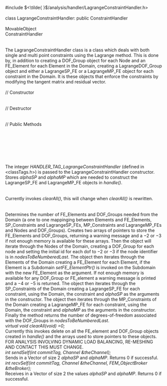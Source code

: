 \
\#include $<\tilde{
}$/analysis/handler/LagrangeConstraintHandler.h$>$\
\
class LagrangeConstraintHandler: public ConstraintHandler\
\
MovableObject\
ConstraintHandler\
\
\
The LagrangeConstraintHandler class is a class which deals with both
single and multi point constraints using the Lagrange method. This is
done by, in addition to creating a DOF_Group object for each Node and an
FE_Element for each Element in the Domain, creating a LagrangeDOF_Group
object and either a LagrangeSP_FE or a LagrangeMP_FE object for each
constraint in the Domain. It is these objects that enforce the
constraints by modifying the tangent matrix and residual vector.\
\
// Constructor\
\
\
// Destructor\
\
\
// Public Methods\
\
\
\
\
\
\
\
The integer *HANDLER_TAG_LagrangeConstraintHandler* (defined in
$<$classTags.h$>$) is passed to the LagrangeConstraintHandler
constructor. Stores *alphaSP* and *alphaMP* which are needed to
construct the LagrangeSP_FE and LagrangeMP_FE objects in *handle()*.\
\
\
Currently invokes *clearAll()*, this will change when *clearAll()* is
rewritten.\
\
\
Determines the number of FE_Elements and DOF_Groups needed from the
Domain (a one to one mappinging between Elements and FE_Elements,
SP_Constraints and LagrangeSP_FEs, MP_Constraints and LagrangeMP_FEs and
Nodes and DOF_Groups). Creates two arrays of pointers to store the
FE_Elements and DOF_Groups, returning a warning message and a $-2$ or
$-3$ if not enough memory is available for these arrays. Then the object
will iterate through the Nodes of the Domain, creating a DOF_Group for
each node and setting the initial id for each dof to $-2$ or $-3$ if the
node identifier is in *nodesToBeNumberedLast*. The object then iterates
through the Elements of the Domain creating a FE_Element for each
Element, if the Element is a Subdomain *setFE_ElementPtr()* is invoked
on the Subdomain with the new FE_Element as the argument. If not enough
memory is available for any DOF_Group or FE_element a warning message is
printed and a $-4$ or $-5$ is returned. The object then iterates through
the SP_Constraints of the Domain creating a LagrangeSP_FE for each
constraint, using the Domain, the constraint and *alphaSP* as the
arguments in the constructor. The object then iterates through the
MP_Constraints of the Domain creating a LagrangeMP_FE for each
constraint, using the Domain, the constraint and *alphaMP* as the
arguments in the constructor. Finally the method returns the number of
degrees-of-freedom associated with the DOF_Groups in
*nodesToBeNumberedLast*.\
*virtual void clearAll(void) =0;*\
Currently this invokes delete on all the FE_element and DOF_Group
objects created in *handle()* and the arrays used to store pointers to
these objects. FOR ANALYSIS INVOLVING DYNAMIC LOAD BALANCING, RE-MESHING
AND CONTACT THIS MUST CHANGE.\
*int sendSelf(int commitTag, Channel &theChannel);* \
Sends in a Vector of size 2 *alphaSP* and *alphaMP*. Returns $0$ if
successful.\
*int recvSelf(int commitTag, Channel &theChannel, FEM_ObjectBroker
&theBroker);* \
Receives in a Vector of size 2 the values *alphaSP* and *alphaMP*.
Returns $0$ if successful.
